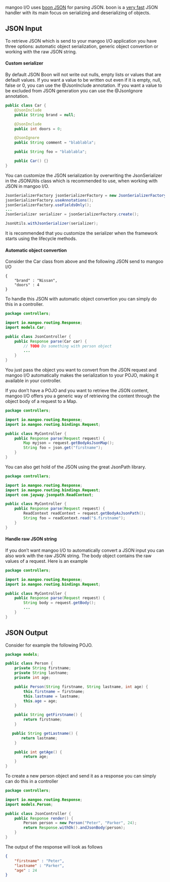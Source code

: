 mangoo I/O uses [boon JSON](https://github.com/boonproject/boon) for parsing JSON. boon is a [very fast](http://rick-hightower.blogspot.de/2014/01/boon-json-in-five-minutes-faster-json.htm) JSON handler with its main focus on serializing and deserializing of objects.

## JSON Input

To retrieve JSON which is send to your mangoo I/O application you have three options: automatic object serialization, generic object convertion or working with the raw JSON string.

#### Custom serializer

By default JSON Boon will not write out nulls, empty lists or values that are default values. If you want a value to be written out even if it is empty, null, false or 0, you can use the @JsonInclude annotation. If you want a value to be excluded from JSON generation you can use the @JsonIgnore annotation.

```java
public class Car {
    @JsonInclude
    public String brand = null;

    @JsonInclude
    public int doors = 0;

    @JsonIgnore
    public String comment = "blablabla";

    public String foo = "blablabla";

    public Car() {}
}
```

You can customize the JSON serialization by overwriting the JsonSerializer in the JSONUtils class which is recommended to use, when working with JSON in mangoo I/O.

```java
JsonSerializerFactory jsonSerializerFactory = new JsonSerializerFactory();
jsonSerializerFactory.useAnnotations();
jsonSerializerFactory.useFieldsOnly();
...
JsonSerializer serializer = jsonSerializerFactory.create();

JsonUtils.withJsonSerializer(serializer);
```

It is recommended that you customize the serializer when the framework starts using the lifecycle methods.

#### Automatic object convertion

Consider the Car class from above and the following JSON send to mangoo I/O

```
{
    "brand" : "Nissan",
    "doors" : 4
}
```

To handle this JSON with automatic object convertion you can simply do this in a controller.

```java
package controllers;

import io.mangoo.routing.Response;
import models.Car;

public class JsonController {
    public Response parse(Car car) {
        // TODO Do something with person object
        ...
    }
}
```

You just pass the object you want to convert from the JSON request and mangoo I/O automatically makes the serialization to your POJO, making it available in your controller.

If you don’t have a POJO and you want to retrieve the JSON content, mangoo I/O offers you a generic way of retrieving the content through the object body of a request to a Map.

```java
package controllers;

import io.mangoo.routing.Response;
import io.mangoo.routing.bindings.Request;

public class MyController {
    public Response parse(Request request) {
        Map myjson = request.getBodyAsJsonMap();
        String foo = json.get("firstname");
    }
}
```

You can also get hold of the JSON using the great JsonPath library.

```java
package controllers;

import io.mangoo.routing.Response;
import io.mangoo.routing.bindings.Request;
import com.jayway.jsonpath.ReadContext;

public class MyController {
    public Response parse(Request request) {
        ReadContext readContext = request.getBodyAsJsonPath();
        String foo = readContext.read("$.firstname");
    }
}
```

#### Handle raw JSON string

If you don’t want mangoo I/O to automatically convert a JSON input you can also work with the raw JSON string. The body object contains the raw values of a request. Here is an example

```java
package controllers;

import io.mangoo.routing.Response;
import io.mangoo.routing.bindings.Request;

public class MyController {
    public Response parse(Request request) {
        String body = request.getBody();
        ...
    }
}
```

## JSON Output

Consider for example the following POJO.

```java
package models;

public class Person {
    private String firstname;
    private String lastname;
    private int age;

    public Person(String firstname, String lastname, int age) {
        this.firstname = firstname;
        this.lastname = lastname;
        this.age = age;
    }

    public String getFirstname() {
        return firstname;
    }

   public String getLastname() {
       return lastname;
    }

    public int getAge() {
        return age;
    }
}
```

To create a new person object and send it as a response you can simply can do this in a controller

```java
package controllers;

import io.mangoo.routing.Response;
import models.Person;

public class JsonController {
    public Response render() {
        Person person = new Person("Peter", "Parker", 24);
        return Response.withOk().andJsonBody(person);
    }
}
```

The output of the response will look as follows

```json
{
    "firstname" : "Peter",
    "lastname" : "Parker",
    "age" : 24
}
```

